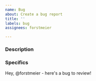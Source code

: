 ```yaml
---
name: Bug
about: Create a bug report
title: ''
labels: bug
assignees: forstmeier

---
```


### Description

<!-- Write a few sentences for context of what is happening versus the expected behavior -->

### Specifics

<!-- Provide bullet points details and steps to reproduce -->

Hey, @forstmeier - here's a bug to review!  